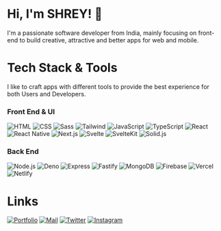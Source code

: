 
# Hi, I'm SHREY! 👋
I'm a passionate software developer from India, mainly focusing on front-end to build creative, attractive and better apps for web and mobile.

# Tech Stack & Tools
I like to craft apps with different tools to provide the best experience for both Users and Developers.

### Front End & UI
![HTML](https://img.shields.io/badge/HTML5-E34F26?style=for-the-badge&logo=html5&logoColor=white)
![CSS](https://img.shields.io/badge/CSS3-1572B6?style=for-the-badge&logo=css3&logoColor=white)
![Sass](https://img.shields.io/badge/Sass-CC6699?style=for-the-badge&logo=sass&logoColor=white)
![Tailwind](https://img.shields.io/badge/Tailwind_CSS-38B2AC?style=for-the-badge&logo=tailwind-css&logoColor=white)
![JavaScript](https://img.shields.io/badge/JavaScript-323330?style=for-the-badge&logo=javascript&logoColor=F7DF1E)
![TypeScript](https://img.shields.io/badge/TypeScript-007ACC?style=for-the-badge&logo=typescript&logoColor=white)
![React](https://img.shields.io/badge/React-20232A?style=for-the-badge&logo=react&logoColor=61DAFB)
![React Native](https://img.shields.io/badge/React_Native-20232A?style=for-the-badge&logo=react&logoColor=61DAFB)
![Next.js](https://img.shields.io/badge/next.js-000000?style=for-the-badge&logo=nextdotjs&logoColor=white)
![Svelte](https://img.shields.io/badge/Svelte-4A4A55?style=for-the-badge&logo=svelte&logoColor=FF3E00)
![SvelteKit](https://img.shields.io/badge/SvelteKit-FF3E00?style=for-the-badge&logo=Svelte&logoColor=white)
![Solid.js](https://img.shields.io/badge/Solid%20JS-2C4F7C?style=for-the-badge&logo=solid&logoColor=white)

### Back End
![Node.js](https://img.shields.io/badge/Node.js-339933?style=for-the-badge&logo=nodedotjs&logoColor=white)
![Deno](https://img.shields.io/badge/Deno-464647?style=for-the-badge&logo=deno&logoColor=white)
![Express](https://img.shields.io/badge/Express.js-000000?style=for-the-badge&logo=express&logoColor=white)
![Fastify](https://img.shields.io/badge/fastify-202020?style=for-the-badge&logo=fastify&logoColor=white)
![MongoDB](https://img.shields.io/badge/MongoDB-4EA94B?style=for-the-badge&logo=mongodb&logoColor=white)
![Firebase](https://img.shields.io/badge/firebase-ffca28?style=for-the-badge&logo=firebase&logoColor=black)
![Vercel](https://img.shields.io/badge/Vercel-000000?style=for-the-badge&logo=vercel&logoColor=white)
![Netlify](https://img.shields.io/badge/Netlify-00C7B7?style=for-the-badge&logo=netlify&logoColor=white)

# Links
[![Portfolio](https://img.shields.io/badge/my_portfolio-000?style=for-the-badge&logo=ko-fi&logoColor=white)](https://hrvs.me)
[![Mail](https://img.shields.io/badge/Gmail-D14836?style=for-the-badge&logo=gmail&logoColor=white)](mailto:hrvsdev@gmail.com/)
[![Twitter](http://img.shields.io/badge/twitter-1DA1F2?style=for-the-badge&logo=twitter&logoColor=white)](https://twitter.com/itsharshvyas/)
[![Instagram](https://img.shields.io/badge/Instagram-E4405F?style=for-the-badge&logo=instagram&logoColor=white)](https://instagram.com/harshvyasdev/)
